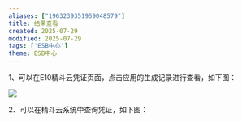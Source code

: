 ```yaml
---
aliases: ["1963239351959048579"]
title: 结果查看
created: 2025-07-29
modified: 2025-07-29
tags: ['ESB中心']
theme: ESB中心
---
```


1、可以在E10精斗云凭证页面，点击应用的生成记录进行查看，如下图：

![](https://myhelpdoc.oss-cn-heyuan.aliyuncs.com/mdimages/1542ac08709ac328ee3bca323a1f6fd0.jpg)

2、可以在精斗云系统中查询凭证，如下图：

